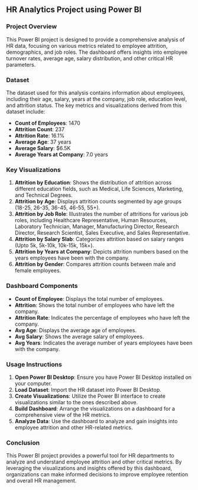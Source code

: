 ## HR Analytics Project using Power BI

### Project Overview

This Power BI project is designed to provide a comprehensive analysis of HR data, focusing on various metrics related to employee attrition, demographics, and job roles. The dashboard offers insights into employee turnover rates, average age, salary distribution, and other critical HR parameters.

### Dataset

The dataset used for this analysis contains information about employees, including their age, salary, years at the company, job role, education level, and attrition status. The key metrics and visualizations derived from this dataset include:

- **Count of Employees**: 1470
- **Attrition Count**: 237
- **Attrition Rate**: 16.1%
- **Average Age**: 37 years
- **Average Salary**: $6.5K
- **Average Years at Company**: 7.0 years

### Key Visualizations

1. **Attrition by Education**: Shows the distribution of attrition across different education fields, such as Medical, Life Sciences, Marketing, and Technical Degrees.
2. **Attrition by Age**: Displays attrition counts segmented by age groups (18-25, 26-35, 36-45, 46-55, 55+).
3. **Attrition by Job Role**: Illustrates the number of attritions for various job roles, including Healthcare Representative, Human Resources, Laboratory Technician, Manager, Manufacturing Director, Research Director, Research Scientist, Sales Executive, and Sales Representative.
4. **Attrition by Salary Slab**: Categorizes attrition based on salary ranges (Upto 5k, 5k-10k, 10k-15k, 15k+).
5. **Attrition by Years at Company**: Depicts attrition numbers based on the years employees have been with the company.
6. **Attrition by Gender**: Compares attrition counts between male and female employees.

### Dashboard Components

- **Count of Employee**: Displays the total number of employees.
- **Attrition**: Shows the total number of employees who have left the company.
- **Attrition Rate**: Indicates the percentage of employees who have left the company.
- **Avg Age**: Displays the average age of employees.
- **Avg Salary**: Shows the average salary of employees.
- **Avg Years**: Indicates the average number of years employees have been with the company.

### Usage Instructions

1. **Open Power BI Desktop**: Ensure you have Power BI Desktop installed on your computer.
2. **Load Dataset**: Import the HR dataset into Power BI Desktop.
3. **Create Visualizations**: Utilize the Power BI interface to create visualizations similar to the ones described above.
4. **Build Dashboard**: Arrange the visualizations on a dashboard for a comprehensive view of the HR metrics.
5. **Analyze Data**: Use the dashboard to analyze and gain insights into employee attrition and other HR-related metrics.

### Conclusion

This Power BI project provides a powerful tool for HR departments to analyze and understand employee attrition and other critical metrics. By leveraging the visualizations and insights offered by this dashboard, organizations can make informed decisions to improve employee retention and overall HR management.

